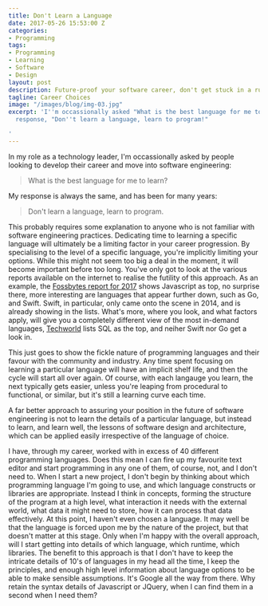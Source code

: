 ```yaml
---
title: Don't Learn a Language
date: 2017-05-26 15:53:00 Z
categories:
- Programming
tags:
- Programming
- Learning
- Software
- Design
layout: post
description: Future-proof your software career, don't get stuck in a rut.
tagline: Career Choices
image: "/images/blog/img-03.jpg"
excerpt: 'I''m occassionally asked "What is the best language for me to learn?", my
  response, "Don''t learn a language, learn to program!"

'
---
```


In my role as a technology leader, I'm occassionally asked by people looking to
develop their career and move into software engineering:

<blockquote>
  What is the best language for me to learn?
</blockquote>

My response is always the same, and has been for many years: 

<blockquote>
  Don't learn a language, learn to program.
</blockquote>

This probably requires some explanation to anyone who is not familiar with
software engineering practices. Dedicating time to learning a specific language
will ultimately be a limiting factor in your career progression. By
specialising to the level of a specific language, you're implicitly limiting
your options. While this might not seem too big a deal in the moment, it will
become important before too long. You've only got to look at the various
reports available on the internet to realise the futility of this approach. As
an example, the [Fossbytes report for
2017](https://fossbytes.com/best-popular-programming-languages-2017/) shows
Javascript as top, no surprise there, more interesting are languages that
appear further down, such as Go, and Swift. Swift, in particular, only came
onto the scene in 2014, and is already showing in the lists. What's more, where
you look, and what factors apply, will give you a completely different view of
the most in-demand languages,
[Techworld](http://www.techworld.com/picture-gallery/careers/uks-top-12-most-in-demand-programming-languages-3612638/)
lists SQL as the top, and neiher Swift nor Go get a look in.

This just goes to show the fickle nature of programming languages and their
favour with the community and industry. Any time spent focusing on learning a
particular language will have an implicit shelf life, and then the cycle will
start all over again. Of course, with each langauge you learn, the next
typically gets easier, unless you're leaping from procedural to functional, or
similar, but it's still a learning curve each time.

A far better approach to assuring your position in the future of software
engineering is not to learn the details of a particular language, but instead to
learn, and learn well, the lessons of software design and architecture, which
can be applied easily irrespective of the language of choice.

I have, through my career, worked with in excess of 40 different programming
languages. Does this mean I can fire up my favourite text editor and start
programming in any one of them, of course, not, and I don't need to. When I
start a new project, I don't begin by thinking about which programming language
I'm going to use, and which language constructs or libraries are appropriate.
Instead I think in concepts, forming the structure of the program at a high
level, what interaction it needs with the external world, what data it might
need to store, how it can process that data effectively. At this point, I
haven't even chosen a language. It may well be that the language is forced upon
me by the nature of the project, but that doesn't matter at this stage. Only
when I'm happy with the overall approach, will I start getting into details of
which language, which runtime, which libraries. The benefit to this approach is
that I don't have to keep the intricate details of 10's of languages in my head
all the time, I keep the principles, and enough high level information about
language options to be able to make sensible assumptions. It's Google all the
way from there. Why retain the syntax details of Javascript or JQuery, when I
can find them in a second when I need them?
